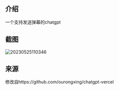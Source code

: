 
## 介绍
一个支持发送弹幕的chatgpt

## 截图
![20230525110346](https://img.ggball.top/picGo/20230525110346.png)

## 来源
修改自https://github.com/ourongxing/chatgpt-vercel
